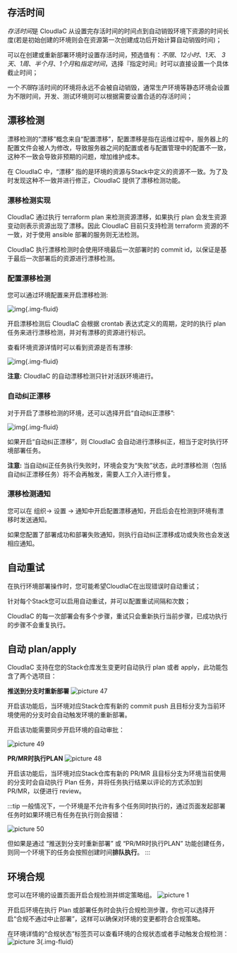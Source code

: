 ## 存活时间

*存活时间*是 CloudIaC 从设置完存活时间的时间点到自动销毁环境下资源的时间长度(若是初始创建的环境则会在资源第一次创建成功后开始计算自动销毁时间)；

可以在创建或重新部署环境时设置存活时间，预选值有：*不限*、*12小时*、*1天*、 *3天*、*1周*、*半个月*、*1个月*和*指定时间*，选择『指定时间』时可以直接设置一个具体截止时间；

一个*不限*存活时间的环境将永远不会被自动销毁，通常生产环境等静态环境会设置为不限时间，开发、测试环境则可以根据需要设置合适的存活时间；



## 漂移检测

漂移检测的“漂移”概念来自“配置漂移”，配置漂移是指在运维过程中，服务器上的配置文件会被人为修改，导致服务器之间的配置或者与配置管理中的配置不一致，这种不一致会导致非预期的问题，增加维护成本。

在 CloudIaC 中，“漂移” 指的是环境的资源与Stack中定义的资源不一致。为了及时发现这种不一致并进行修正，CloudIaC 提供了漂移检测功能。

### 漂移检测实现

CloudIaC 通过执行 terraform plan 来检测资源漂移，如果执行 plan 会发生资源变动则表示资源出现了漂移。因此 CloudIaC 目前只支持检测 terraform 资源的不一致，对于使用 ansible 部署的服务则无法检测。

CloudIaC 执行漂移检测时会使用环境最后一次部署时的 commit id，以保证是基于最后一次部署后的资源进行漂移检测。

### 配置漂移检测

您可以通过环境配置来开启漂移检测:

![img](../images/open_resource_drift.png){.img-fluid}

开启漂移检测后 CloudIaC 会根据 crontab 表达式定义的周期，定时的执行 plan 任务来进行漂移检测，并对有漂移的资源进行标识。

查看环境资源详情时可以看到资源是否有漂移:

![img](../images/environment_drift.png){.img-fluid}

**注意:** CloudIaC 的自动漂移检测只针对活跃环境进行。

### 自动纠正漂移

对于开启了漂移检测的环境，还可以选择开启“自动纠正漂移”:

![img](../images/auto_repair_drift.png){.img-fluid}

如果开启“自动纠正漂移”，则 CloudIaC 会自动进行漂移纠正，相当于定时执行环境部署任务。

**注意:** 当自动纠正任务执行失败时，环境会变为“失败”状态，此时漂移检测（包括自动纠正漂移任务）将不会再触发，需要人工介入进行修复。

### 漂移检测通知

您可以在 组织-> 设置 -> 通知中开启配置漂移通知，开启后会在检测到环境有漂移时发送通知。

如果您配置了部署成功和部署失败通知，则执行自动纠正漂移成功或失败也会发送相应通知。


## 自动重试

在执行环境部署操作时，您可能希望CloudIaC在出现错误时自动重试；

针对每个Stack您可以启用自动重试，并可以配置重试间隔和次数；

CloudIaC 的每一次部署会有多个步骤，重试只会重新执行当前步骤，已成功执行的步骤不会重复执行。


## 自动 plan/apply

CloudIaC 支持在您的Stack仓库发生变更时自动执行 plan 或者 apply，此功能包含了两个选项目：

**推送到分支时重新部署**
![picture 47](../images/be3f686ff9d6b77901e522d4bdb6199f20c83c88e293878ee45cad01d0d89adc.png)  

开启该功能后，当环境对应Stack仓库有新的 commit push 且目标分支为当前环境使用的分支时会自动触发环境的重新部署。

开启该功能需要同步开启环境的自动审批：

![picture 49](../images/48859c80004345f3ac3b605a29a03e5a2ab62592ffd94050ae3a258e74ece935.png)  


**PR/MR时执行PLAN**
![picture 48](../images/2a7002b43b90437a1222403e7c2f76bcb87a5a9bf3a7220e02f9f3e69234e9d8.png)  

开启该功能后，当环境对应Stack仓库有新的 PR/MR 且目标分支为环境当前使用的分支时会自动执行 Plan 任务，并将任务执行结果以评论的方式添加到 PR/MR，以便进行 review。

:::tip
一般情况下，一个环境是不允许有多个任务同时执行的，通过页面发起部署任务时如果环境已有任务在执行则会报错：

![picture 50](../images/0d747f964509444518e22933314ba0a08ad4cc91a9b7d548b4451713e02aa785.png)  

但如果是通过 “推送到分支时重新部署” 或 “PR/MR时执行PLAN” 功能创建任务，则同一个环境下的任务会按照创建时间**排队执行**。
:::

## 环境合规

您可以在环境的设置页面开启合规检测并绑定策略组。
![picture 1](../images/485dfe1562b773db7b3bfcfa093ac544ee3e42a39b5661c3e86c5f83fefaaf22.png)

开启后环境在执行 Plan 或部署任务时会执行合规检测步骤，你也可以选择开启“合规不通过中止部署”，这样可以确保对环境的变更都符合合规策略。

在环境详情的“合规状态”标签页可以查看环境的合规状态或者手动触发合规检测：
![picture 3](../images/fff1d3971320aee17102d03ce4e0aba4cd2d3262f07d29ce806cc240e8235b6e.png){.img-fluid}
